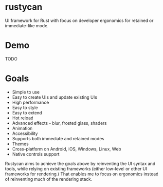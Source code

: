# rustycan
UI framework for Rust with focus on developer ergonomics for retained or immediate-like mode. 

# Demo
TODO

# Goals
- Simple to use
- Easy to create UIs and update existing UIs
- High performance
- Easy to style
- Easy to extend
- Hot reload
- Advanced effects - blur, frosted glass, shaders
- Animation
- Accessibility
- Supports both immediate and retained modes
- Themes
- Cross-platform on Android, iOS, Windows, Linux, Web
- Native controls support

Rustycan aims to achieve the goals above by reinventing the UI syntax and tools, while relying on existing frameworks (either low-level or other UI frameworks for rendering.)
That enables me to focus on ergonomics instead of reinventing much of the rendering stack.


